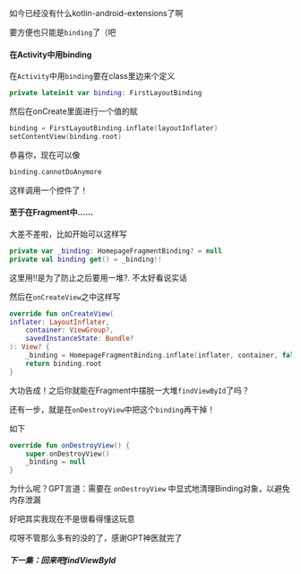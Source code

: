如今已经没有什么kotlin-android-extensions了啊

要方便也只能是`binding`了（吧

#### 在Activity中用binding

在`Activity`中用`binding`要在class里边来个定义

```kotlin
private lateinit var binding: FirstLayoutBinding
```

然后在onCreate里面进行一个值的赋

```kotlin
binding = FirstLayoutBinding.inflate(layoutInflater)
setContentView(binding.root)
```

恭喜你，现在可以像

```kotlin
binding.cannotDoAnymore
```

这样调用一个控件了！

#### 至于在Fragment中……

大差不差啦，比如开始可以这样写

```kotlin
private var _binding: HomepageFragmentBinding? = null
private val binding get() = _binding!!
```

这里用!!是为了防止之后要用一堆?.  不太好看说实话

然后在`onCreateView`之中这样写

```kotlin
override fun onCreateView(
inflater: LayoutInflater,
    container: ViewGroup?,
    savedInstanceState: Bundle?
): View? {
    _binding = HomepageFragmentBinding.inflate(inflater, container, false)
    return binding.root
}
```

大功告成！之后你就能在Fragment中摆脱一大堆`findViewById`了吗？

还有一步，就是在`onDestroyView`中把这个`binding`再干掉！

如下

```kotlin
override fun onDestroyView() {
    super.onDestroyView()
    _binding = null
}
```

为什么呢？GPT言道：需要在 `onDestroyView` 中显式地清理Binding对象，以避免内存泄漏

好吧其实我现在不是很看得懂这玩意



哎呀不管那么多有的没的了，感谢GPT神医就完了

##### 下一集：回来吧findViewById

